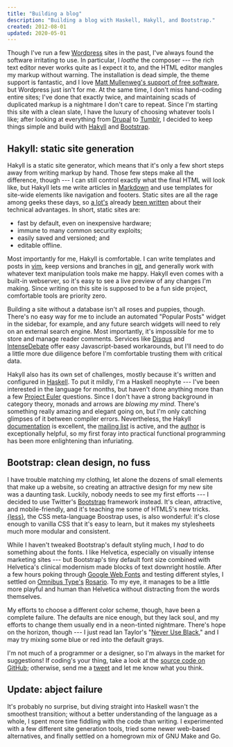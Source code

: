 ```yaml
---
title: "Building a blog"
description: "Building a blog with Haskell, Hakyll, and Bootstrap."
created: 2012-08-01
updated: 2020-05-01
---
```


Though I've run a few [Wordpress][] sites in the past, I've always found the
software irritating to use. In particular, I *loathe* the composer --- the rich
text editor never works quite as I expect it to, and the HTML editor mangles my
markup without warning. The installation is dead simple, the theme support is
fantastic, and I love [Matt Mullenweg's support of free software][gpl], but
Wordpress just isn't for me. At the same time, I don't miss hand-coding entire
sites; I've done that exactly twice, and maintaining scads of duplicated markup
is a nightmare I don't care to repeat.  Since I'm starting this site with a
clean slate, I have the luxury of choosing whatever tools I like; after looking
at everything from [Drupal][] to [Tumblr][], I decided to keep things simple
and build with [Hakyll][] and [Bootstrap][].

## Hakyll: static site generation

Hakyll is a static site generator, which means that it's only a few short steps
away from writing markup by hand. Those few steps make all the difference,
though --- I can still control exactly what the final HTML will look
like, but Hakyll lets me write articles in [Markdown][] and use templates for
site-wide elements like navigation and footers.  Static sites are all the rage
among geeks these days, so [a lot's][nanoc] already [been written][stevelosh]
about their technical advantages.  In short, static sites are:

* fast by default, even on inexpensive hardware;
* immune to many common security exploits;
* easily saved and versioned; and
* editable offline.

Most importantly for me, Hakyll is comfortable. I can write templates and posts
in [vim][], keep versions and branches in [git][], and generally work with
whatever text manipulation tools make me happy. Hakyll even comes with a
built-in webserver, so it's easy to see a live preview of any changes I'm
making. Since writing on this site is supposed to be a fun side project,
comfortable tools are priority zero.

Building a site without a database isn't all roses and puppies, though. There's
no easy way for me to include an automated "Popular Posts" widget in the
sidebar, for example, and any future search widgets will need to rely on an
external search engine. Most importantly, it's impossible for me to store and
manage reader comments. Services like [Disqus][] and [IntenseDebate][] offer
easy Javascript-based workarounds, but I'll need to do a little more due
diligence before I'm comfortable trusting them with critical data.

Hakyll also has its own set of challenges, mostly because it's written and
configured in [Haskell][]. To put it mildly, I'm a Haskell neophyte --- I've been
interested in the language for months, but haven't done anything more than a
few [Project Euler][] questions. Since I don't have a strong background in
category theory, monads and arrows are *blowing my mind*.  There's something
really amazing and elegant going on, but I'm only catching glimpses of it
between compiler errors. Nevertheless, the Hakyll [documentation][hakyll-docs]
is excellent, the [mailing list][hakyll-list] is active, and the
[author][jasper] is exceptionally helpful, so my first foray into practical
functional programming has been more enlightening than infuriating.

## Bootstrap: clean design, no fuss

I have trouble matching my clothing, let alone the dozens of small elements
that make up a website, so creating an attractive design for my new site was a
daunting task. Luckily, nobody needs to see my first efforts --- I decided to use
Twitter's [Bootstrap][] framework instead. It's clean, attractive, and
mobile-friendly, and it's teaching me some of HTML5's new tricks.
[{less}][less], the CSS meta-language Boostrap uses, is also
wonderful: it's close enough to vanilla CSS that it's easy to
learn, but it makes my stylesheets much more modular and consistent.

While I haven't tweaked Bootstrap's default styling much, I *had* to do
something about the fonts. I like Helvetica, especially on visually intense
marketing sites --- but Bootstrap's tiny default font size combined with
Helvetica's clinical modernism made blocks of text downright hostile. After a few
hours poking through [Google Web Fonts][webfonts] and testing different styles,
I settled on [Omnibus Type's][omnibus] [Rosario][rosario]. To my eye, it
manages to be a little more playful and human than Helvetica without
distracting from the words themselves.

My efforts to choose a different color scheme, though, have been a complete
failure. The defaults are nice enough, but they lack soul, and my efforts to
change them usually end in a neon-tinted nightmare. There's hope on the
horizon, though --- I just read Ian Taylor's "[Never Use Black][black],"
and I may try mixing some blue or red into the default grays.

I'm not much of a programmer or a designer, so I'm always in the market for
suggestions! If coding's your thing, take a look at the [source code on
GitHub](http://github.com/akshayjshah/blog); otherwise, send me a
[tweet](http://twitter.com/akshayshah) and let me know what you think.

## Update: abject failure

It's probably no surprise, but diving straight into Haskell wasn't the
smoothest transition; without a better understanding of the language as a
whole, I spent more time fiddling with the code than writing. I experimented
with a few different site generation tools, tried some newer web-based
alternatives, and finally settled on a homegrown mix of GNU Make and Go.

[Bootstrap]: http://twitter.github.com/bootstrap/ "Twitter Bootstrap"
[Disqus]: http://disqus.com "Disqus"
[Drupal]: http://drupal.org/ "Drupal"
[Hakyll]: http://jaspervdj.be/hakyll/ "Hakyll"
[Haskell]: http://www.haskell.org/haskellwiki/Haskell "HaskellWiki"
[IntenseDebate]: http://intensedebate.com "IntenseDebate"
[Markdown]: http://daringfireball.net/projects/markdown/ "Markdown"
[Project Euler]: http://projecteuler.net/ "Project Euler"
[Tumblr]: https://www.tumblr.com/ "Tumblr"
[WordPress]: http://www.wordpress.com "WordPress"
[black]: http://ianstormtaylor.com/design-tip-never-use-black/ "Design Tip: Never User Black"
[git]: http://git-scm.com/ "Git"
[gpl]: http://ma.tt/tag/gpl/ "Matt Mullenweg on the GPL"
[hakyll-docs]: http://jaspervdj.be/hakyll/tutorials.html "Hakyll Tutorials"
[hakyll-list]: http://groups.google.com/group/hakyll "Hakyll Google Group"
[jasper]: http://jaspervdj.be "Jasper Van der Jeugt"
[less]: http://lesscss.org "{less}"
[nanoc]: http://nanoc.stoneship.org/docs/1-introduction/ "Nanoc Documentation"
[omnibus]: http://www.omnibus-type.com/ "Omnibus Type"
[rosario]: http://www.google.com/webfonts/specimen/Rosario "Rosario"
[stevelosh]: http://stevelosh.com/blog/2010/01/moving-from-django-to-hyde/ "Steve Losh: Moving from Django to Hyde"
[vim]: http://stevelosh.com/blog/2010/09/coming-home-to-vim/ "Steve Losh: Coming Home to Vim"
[webfonts]: http://www.google.com/webfonts "Google Web Fonts"
